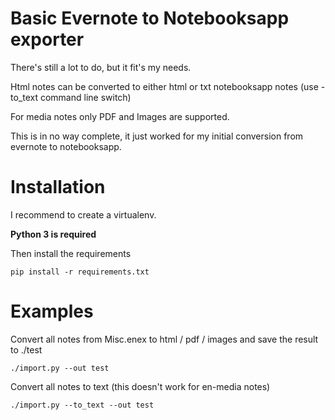 # Basic Evernote to Notebooksapp exporter

There's still a lot to do, but it fit's my needs.

Html notes can be converted to either html or txt notebooksapp notes (use -to_text command line switch)

For media notes only PDF and Images are supported.

This is in no way complete, it just worked for my initial conversion from evernote to notebooksapp.


# Installation

I recommend to create a virtualenv. 
 
 __Python 3 is required__
 
 
Then install the requirements

 ```pip install -r requirements.txt```



# Examples

Convert all notes from Misc.enex to html / pdf / images and save the result to ./test

```./import.py --out test```


Convert all notes to text (this doesn't work for en-media notes)

```./import.py --to_text --out test```



